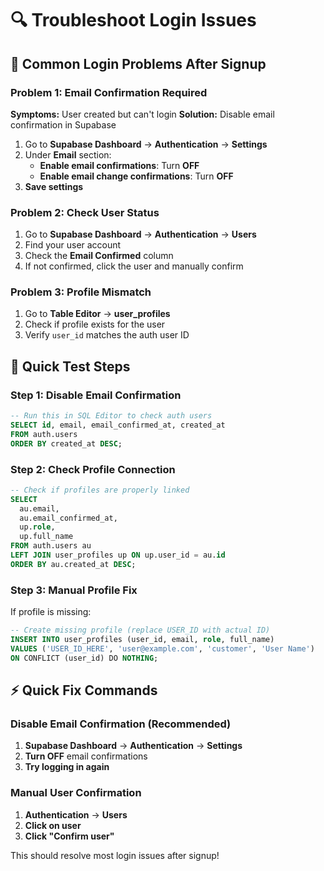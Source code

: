 # 🔍 Troubleshoot Login Issues

## 🚨 **Common Login Problems After Signup**

### **Problem 1: Email Confirmation Required**
**Symptoms:** User created but can't login
**Solution:** Disable email confirmation in Supabase

1. Go to **Supabase Dashboard** → **Authentication** → **Settings**
2. Under **Email** section:
   - **Enable email confirmations**: Turn **OFF**
   - **Enable email change confirmations**: Turn **OFF**
3. **Save settings**

### **Problem 2: Check User Status**
1. Go to **Supabase Dashboard** → **Authentication** → **Users**
2. Find your user account
3. Check the **Email Confirmed** column
4. If not confirmed, click the user and manually confirm

### **Problem 3: Profile Mismatch**
1. Go to **Table Editor** → **user_profiles**
2. Check if profile exists for the user
3. Verify `user_id` matches the auth user ID

## 🧪 **Quick Test Steps**

### **Step 1: Disable Email Confirmation**
```sql
-- Run this in SQL Editor to check auth users
SELECT id, email, email_confirmed_at, created_at 
FROM auth.users 
ORDER BY created_at DESC;
```

### **Step 2: Check Profile Connection**
```sql
-- Check if profiles are properly linked
SELECT 
  au.email,
  au.email_confirmed_at,
  up.role,
  up.full_name
FROM auth.users au
LEFT JOIN user_profiles up ON up.user_id = au.id
ORDER BY au.created_at DESC;
```

### **Step 3: Manual Profile Fix**
If profile is missing:
```sql
-- Create missing profile (replace USER_ID with actual ID)
INSERT INTO user_profiles (user_id, email, role, full_name)
VALUES ('USER_ID_HERE', 'user@example.com', 'customer', 'User Name')
ON CONFLICT (user_id) DO NOTHING;
```

## ⚡ **Quick Fix Commands**

### **Disable Email Confirmation (Recommended)**
1. **Supabase Dashboard** → **Authentication** → **Settings**
2. **Turn OFF** email confirmations
3. **Try logging in again**

### **Manual User Confirmation**
1. **Authentication** → **Users**
2. **Click on user**
3. **Click "Confirm user"**

This should resolve most login issues after signup!